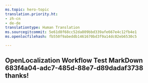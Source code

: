 ```yaml
---
ms.topic: hero-topic
translation.priority.ht:
- zh-cn
- de-de
translationtype: Human Translation
ms.sourcegitcommit: 5e61d8f68cc52da809bbd339afe667e4c12fb4e1
ms.openlocfilehash: fb550f9abeddb1461670bd3f9a14dc02eb6530c5

---
```

## OpenLocalization Workflow Test MarkDown 683f4a04-adc7-485d-88e7-d89dadaf3738 thanks!



<!--HONumber=Aug16_HO5-->


